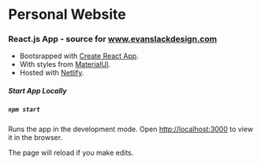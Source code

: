 # Personal Website


### React.js App - source for www.evanslackdesign.com

* Bootsrapped with [Create React App](https://github.com/facebook/create-react-app).
* With styles from [MaterialUI](https://material-ui.com/).
* Hosted with [Netlify](https://www.netlify.com/).

##### Start App Locally


##### `npm start`

Runs the app in the development mode.
Open [http://localhost:3000](http://localhost:3000) to view it in the browser.

The page will reload if you make edits.

